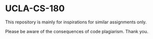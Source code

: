 # UCLA-CS-180

This repository is mainly for inspirations for similar assignments only.

Please be aware of the consequences of code plagiarism. Thank you.
